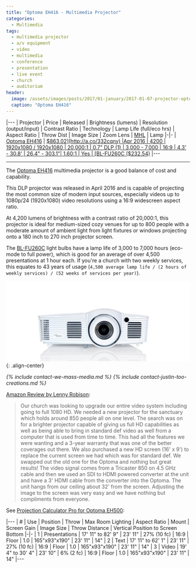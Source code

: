 ```yaml
---
title: "Optoma EH416 - Multimedia Projector"
categories:
  - Multimedia
tags:
  - multimedia projector
  - a/v equipment
  - video
  - multimedia
  - conference
  - presentation
  - live event
  - church
  - auditorium
header:
  image: /assets/images/posts/2017/01-january/2017-01-07-projector-optoma-eh416/cover-projector-optoma-eh416.jpg
  caption: "Optoma EH416"
---
```


|---
| Projector | Price | Released | Brightness (lumens) | Resolution (output/input) | Contrast Ratio | Technology | Lamp Life (full/eco hrs) | Aspect Ratio | Throw Dist | Image Size | Zoom Lens | [MHL](https://en.wikipedia.org/wiki/Mobile_High-Definition_Link) | Lamp
|-|-
| [Optoma EH416](http://www.projectorcentral.com/Optoma-EH416.htm) | [$863.02](http://a.co/332cqny) |Apr 2016 | 4200 | 1920x1080 / 1920x1080 | 20,000:1 | 0.7" DLP (1) | 3,000 - 7,000 | 16:9 | 4.3' - 30.8' | 26.4" - 303.1"| 1.60:1 | Yes | [BL-FU260C ($232.54)](http://a.co/afFvbT5)
|---

<hr/>

The [Optoma EH416](http://www.projectorcentral.com/Optoma-EH416.htm) multimedia projector is a good balance of cost and capability.

<!--more-->

This DLP projector was released in April 2016 and is capable of projecting the most common size of modern input sources, especially videos up to 1080p/24 (1920x1080) video resolutions using a 16:9 widescreen aspect ratio.

At 4,200 lumens of brightness with a contrast ratio of 20,000:1, this projector is ideal for medium-sized cozy venues for up to 800 people with a moderate amount of ambient light from light fixtures or windows projecting onto a 180 inch to 270 inch projector screen.

The [BL-FU260C](http://a.co/afFvbT5) light bulbs have a lamp life of 3,000 to 7,000 hours (eco-mode to full power), which is good for an average of over 4,500 presentations at 1 hour each. If you're a church with two weekly services, this equates to 43 years of usage (`4,500 average lamp life / (2 hours of weekly services) / (52 weeks of services per year)`).

![Optoma EH416](/images//posts/2017/01-january/2017-01-07-projector-optoma-eh416/cover-projector-optoma-eh416.jpg){: .align-center}

<em>{% include contact-we-mass-media.md %} {% include contact-justin-too-creations.md %}</em>

[Amazon Review by Lenny Robison](https://www.amazon.com/review/R3EB2REE63E37C/ref=cm_cr_dp_title?ie=UTF8&ASIN=B00FU4X81Y&channel=detail-glance&nodeID=172282&store=electronics):

> Our church was looking to upgrade our entire video system including going to full 1080 HD. We needed a new projector for the sanctuary which holds around 850 people all on one level. The search was on for a brighter projector capable of giving us full HD capabilities as well as being able to bring in standard def video as well from a computer that is used from time to time. This had all the features we were wanting and a 3-year warranty that was one of the better coverages out there. We also purchased a new HD screen (16' x 9') to replace the current screen we had which was for standard def. We swapped out the old one for the Optoma and nothing but great results! The video signal comes from a Tricaster 850 on 4.5 GHz cable and then we used an SDI to HDMI powered converter at the unit and have a 3' HDMI cable from the converter into the Optoma. The unit hangs from our ceiling about 32' from the screen. Adjusting the image to the screen was very easy and we have nothing but compliments from everyone.

See [Projection Calculator Pro for Optoma EH500](http://www.projectorcentral.com/Optoma-EH500-projection-calculator-pro.htm):

|---
| # | Use | Position | Throw | Max Room Lighting | Aspect Ratio | Mount | Screen Gain | Image Size | Throw Distance | Vertical Position to Screen Bottom
|-|-
| 1 | Presentations | 17' 11" to 82' 9" | 23' 11" | 27% (10 fc) | 16:9 | Floor | 1.0 | 165"x93"x190" | 23' 11" | 14"
| 2 | Text | 17' 11" to 62' 1" | 23' 11" | 27% (10 fc) | 16:9 | Floor | 1.0 | 165"x93"x190" | 23' 11" | 14"
| 3 | Video | 19' 4" to 30' 4" | 23' 10" | 6% (2 fc) | 16:9 | Floor | 1.0 | 165"x93"x190" | 23' 11" | 14"
|---
